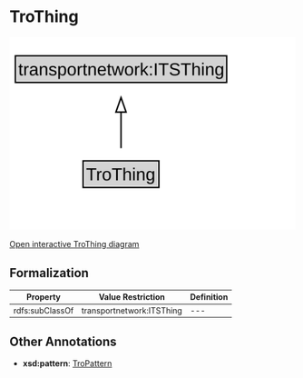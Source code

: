 # TroThing

![TroThing Diagram](../diagrams/TroThing.svg)

<a href="../../diagrams/TroThing.svg">Open interactive TroThing diagram</a>

## Formalization

| Property | Value Restriction | Definition |
|----------|-------------------|------------|
| rdfs:subClassOf | transportnetwork:ITSThing | --- |

## Other Annotations

- **xsd:pattern**: [TroPattern](TroPattern.md)

